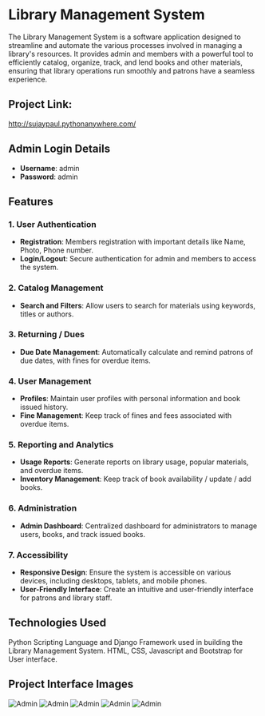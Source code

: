 # Library Management System

The Library Management System is a software application designed to streamline and automate the various processes involved in managing a library's resources. It provides admin and members with a powerful tool to efficiently catalog, organize, track, and lend books and other materials, ensuring that library operations run smoothly and patrons have a seamless experience.

## Project Link:
http://sujaypaul.pythonanywhere.com/


## Admin Login Details
- **Username**: admin
- **Password**: admin


## Features

### 1. User Authentication

- **Registration**: Members registration with important details like Name, Photo, Phone number.
- **Login/Logout**: Secure authentication for admin and members to access the system.

### 2. Catalog Management

- **Search and Filters**: Allow users to search for materials using keywords, titles or authors.

### 3. Returning / Dues

- **Due Date Management**: Automatically calculate and remind patrons of due dates, with fines for overdue items.

### 4. User Management

- **Profiles**: Maintain user profiles with personal information and book issued history.
- **Fine Management**: Keep track of fines and fees associated with overdue items.


### 5. Reporting and Analytics

- **Usage Reports**: Generate reports on library usage, popular materials, and overdue items.
- **Inventory Management**: Keep track of book availability / update / add books.


### 6. Administration

- **Admin Dashboard**: Centralized dashboard for administrators to manage users, books, and track issued books.


### 7. Accessibility

- **Responsive Design**: Ensure the system is accessible on various devices, including desktops, tablets, and mobile phones.
- **User-Friendly Interface**: Create an intuitive and user-friendly interface for patrons and library staff.


## Technologies Used

Python Scripting Language and Django Framework used in building the Library Management System.
HTML, CSS, Javascript and Bootstrap for User interface.

## Project Interface Images


![Admin]()
![Admin]()
![Admin]()
![Admin]()
![Admin]()

